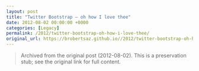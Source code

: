 ```yaml
---
layout: post
title: "Twitter Bootstrap — oh how I love thee"
date: 2012-08-02 00:00:00 +0000
categories: [Legacy]
permalink: /2012/twitter-bootstrap-oh-how-i-love-thee/
original_url: https://brobertsaz.github.io//2012/twitter-bootstrap-oh-how-i-love-thee/
---
```


> Archived from the original post (2012-08-02). This is a preservation stub; see the original link for full content.

